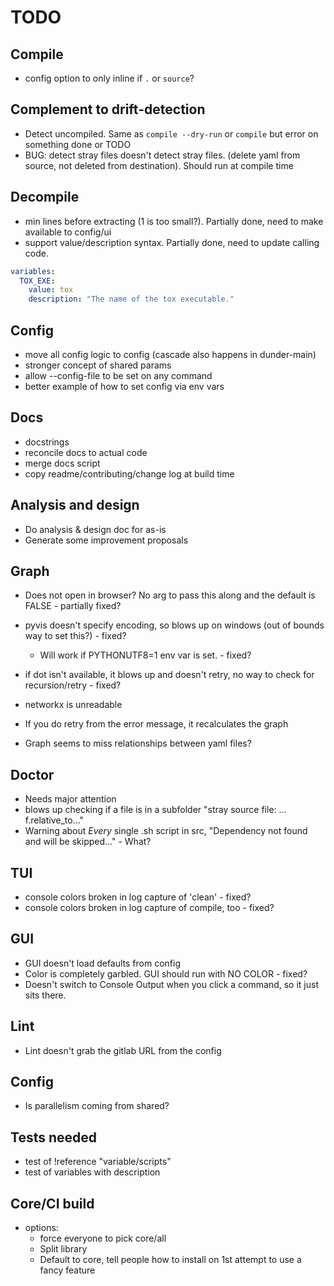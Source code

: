 # TODO

## Compile

- config option to only inline if `.` or `source`?

## Complement to drift-detection

- Detect uncompiled. Same as `compile --dry-run` or `compile` but error on something done or TODO
- BUG: detect stray files doesn't detect stray files. (delete yaml from source, not deleted from destination). Should
  run at compile time

## Decompile

- min lines before extracting (1 is too small?). Partially done, need to make available to config/ui
- support value/description syntax. Partially done, need to update calling code.

```yaml
variables:
  TOX_EXE:
    value: tox
    description: "The name of the tox executable."
```

## Config

- move all config logic to config (cascade also happens in dunder-main)
- stronger concept of shared params
- allow --config-file to be set on any command
- better example of how to set config via env vars

## Docs

- docstrings
- reconcile docs to actual code
- merge docs script
- copy readme/contributing/change log at build time

## Analysis and design

- Do analysis & design doc for as-is
- Generate some improvement proposals

## Graph

- Does not open in browser? No arg to pass this along and the default is FALSE - partially fixed?
- pyvis doesn't specify encoding, so blows up on windows (out of bounds way to set this?) - fixed?
    - Will work if PYTHONUTF8=1 env var is set. - fixed?
- if dot isn't available, it blows up and doesn't retry, no way to check for recursion/retry - fixed?

- networkx is unreadable
- If you do retry from the error message, it recalculates the graph
- Graph seems to miss relationships between yaml files?

## Doctor

- Needs major attention 
- blows up checking if a file is in a subfolder "stray source file: ... f.relative_to..."
- Warning about *Every* single .sh script in src, "Dependency not found and will be skipped..." - What?

## TUI

- console colors broken in log capture of 'clean' - fixed?
- console colors broken in log capture of compile, too - fixed?

## GUI

- GUI doesn't load defaults from config
- Color is completely garbled. GUI should run with NO COLOR - fixed?
- Doesn't switch to Console Output when you click a command, so it just sits there.

## Lint

- Lint doesn't grab the gitlab URL from the config

## Config

- Is parallelism coming from shared?

## Tests needed

- test of !reference "variable/scripts"
- test of variables with description

## Core/CI build
- options: 
  - force everyone to pick core/all
  - Split library
  - Default to core, tell people how to install on 1st attempt to use a fancy feature